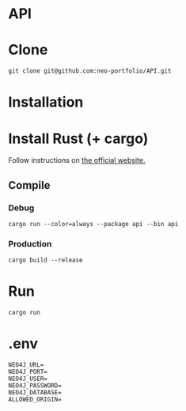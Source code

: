 # API

# Clone

    git clone git@github.com:neo-portfolio/API.git

# Installation

# Install Rust (+ cargo)

Follow instructions on [the official website.](https://www.rust-lang.org/tools/install)

    
## Compile

### Debug

    cargo run --color=always --package api --bin api
    
### Production
    
    cargo build --release
    
    
# Run

    cargo run
    
# .env

    NEO4J_URL=
    NEO4J_PORT=
    NEO4J_USER=
    NEO4J_PASSWORD=
    NEO4J_DATABASE=
    ALLOWED_ORIGIN=